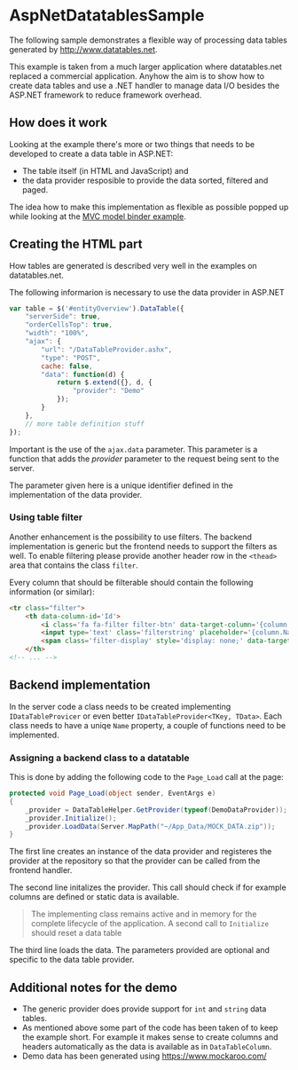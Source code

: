 # AspNetDatatablesSample

The following sample demonstrates a flexible way of processing data tables generated by http://www.datatables.net.

This example is taken from a much larger application where datatables.net replaced a commercial application. Anyhow the aim is to show 
how to create data tables and use a .NET handler to manage data I/O besides the ASP.NET framework to reduce framework overhead.

## How does it work

Looking at the example there's more or two things that needs to be developed to create a data table in ASP.NET:

* The table itself (in HTML and JavaScript) and
* the data provider resposible to provide the data sorted, filtered and paged.

The idea how to make this implementation as flexible as possible popped up while looking at 
the [MVC model binder example](https://www.datatables.net/forums/discussion/1208/asp-net-mvc-datatables-model-binder).


## Creating the HTML part 

How tables are generated is described very well in the examples on datatables.net.

The following informarion is necessary to use the data provider in ASP.NET


```js
var table = $('#entityOverview').DataTable({
    "serverSide": true,
    "orderCellsTop": true,
    "width": "100%",
    "ajax": {
        "url": "/DataTableProvider.ashx",
        "type": "POST",
        cache: false,
        "data": function(d) {
            return $.extend({}, d, {
                "provider": "Demo"
            });
        }
    },
    // more table definition stuff
});
```

Important is the use of the `ajax.data` parameter. This parameter is a function that adds
the *provider* parameter to the request being sent to the server.

The parameter given here is a unique identifier defined in the implementation of the data 
provider.

### Using table filter

Another enhancement is the possibility to use filters. The backend implementation is generic
but the frontend needs to support the filters as well. To enable filtering please provide another
header row in the `<thead>` area that contains the class `filter`.

Every column that should be filterable should contain the following information (or similar):

```html
<tr class="filter">
	<th data-column-id='Id'>
		<i class='fa fa-filter filter-btn' data-target-column='{column.Name}' data-target='{column.Number}' ></i>
		<input type='text' class='filterstring' placeholder='{column.Name}' data-target='{column.Number}' name='filter-{column.Name}' style='display: none;'/>
		<span class='filter-display' style='display: none;' data-target-column='{column.Name}' data-target='{column.Number}'></span>
	</th>
<!-- ... -->
```

## Backend implementation

In the server code a class needs to be created implementing `IDataTableProvicer` or 
even better `IDataTableProvider<TKey, TData>`. Each class needs to have a uniqe `Name` 
property, a couple of functions need to be implemented.

### Assigning a backend class to a datatable

This is done by adding the following code to the `Page_Load` call at the page:

```csharp
protected void Page_Load(object sender, EventArgs e)
{
    _provider = DataTableHelper.GetProvider(typeof(DemoDataProvider));
    _provider.Initialize();
    _provider.LoadData(Server.MapPath("~/App_Data/MOCK_DATA.zip"));
}
```

The first line creates an instance of the data provider and registeres the provider at 
the repository so that the provider can be called from the frontend handler.

The second line initalizes the provider. This call should check if for example columns 
are defined or static data is available.

> The implementing class remains active and in memory for the complete lifecycle of the
> application. A second call to `Initialize` should reset a data table

The third line loads the data. The parameters provided are optional and specific
to the data table provider.

## Additional notes for the demo

* The generic provider does provide support for `int` and `string` data tables.
* As mentioned above some part of the code has been taken of to keep the example short. For example 
it makes sense to create columns and headers automatically as the data is available as in `DataTableColumn`.
* Demo data has been generated using https://www.mockaroo.com/
